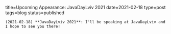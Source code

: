 
title=Upcoming Appearance: JavaDayLviv 2021
date=2021-02-18
type=post
tags=blog
status=published
~~~~~~
(2021-02-18) **JavaDayLviv 2021**: I'll be speaking at JavaDayLviv and I hope to see you there! 
            